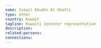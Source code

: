 ```yaml
---
name: Ismail Khudhr Al-Shatti
type: other
country: Kuwait
tagline: Kuwaiti investor representative
description:
related-persons:
connections:
---
```

